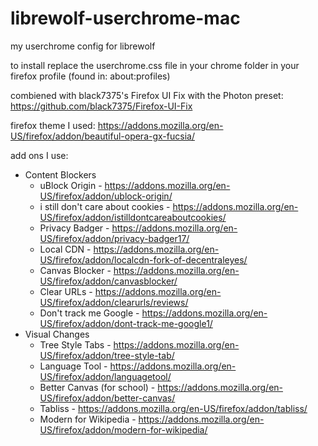 # librewolf-userchrome-mac
my userchrome config for librewolf

to install replace the userchrome.css file in your chrome folder in your firefox profile (found in: about:profiles)

combiened with black7375's Firefox UI Fix with the Photon preset: https://github.com/black7375/Firefox-UI-Fix

firefox theme I used: https://addons.mozilla.org/en-US/firefox/addon/beautiful-opera-gx-fucsia/

add ons I use:
- Content Blockers
  - uBlock Origin - https://addons.mozilla.org/en-US/firefox/addon/ublock-origin/
  - i still don't care about cookies - https://addons.mozilla.org/en-US/firefox/addon/istilldontcareaboutcookies/
  - Privacy Badger - https://addons.mozilla.org/en-US/firefox/addon/privacy-badger17/
  - Local CDN - https://addons.mozilla.org/en-US/firefox/addon/localcdn-fork-of-decentraleyes/
  - Canvas Blocker - https://addons.mozilla.org/en-US/firefox/addon/canvasblocker/
  - Clear URLs - https://addons.mozilla.org/en-US/firefox/addon/clearurls/reviews/
  - Don't track me Google - https://addons.mozilla.org/en-US/firefox/addon/dont-track-me-google1/
- Visual Changes
  - Tree Style Tabs - https://addons.mozilla.org/en-US/firefox/addon/tree-style-tab/
  - Language Tool - https://addons.mozilla.org/en-US/firefox/addon/languagetool/
  - Better Canvas (for school) - https://addons.mozilla.org/en-US/firefox/addon/better-canvas/
  - Tabliss - https://addons.mozilla.org/en-US/firefox/addon/tabliss/
  - Modern for Wikipedia - https://addons.mozilla.org/en-US/firefox/addon/modern-for-wikipedia/

